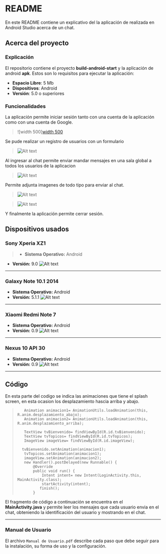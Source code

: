# README #

En este README contiene un explicativo del la aplicación de realizada en Android Studio acerca de un chat.

## Acerca del proyecto ##
### Explicación ###
El repositorio contiene el proyecto **build-android-start** y la aplicación de android **apk**.
Estos son lo requisitos para ejecutar la aplicación:
* **Espacio Libre**: 5 Mb
* **Dispositivos**: Android
* **Versión**: 5.0 o superiores

### Funcionalidades ###
La aplicación permite iniciar sesión tanto con una cuenta de la aplicación como con una cuenta de Google.
>![width 500][width 500](https://elvismpq.github.io/test/images/1.jpeg)

Se pude realizar un registro de usuarios con un formulario

>![Alt text](https://elvismpq.github.io/test/images/5.jpeg)

Al ingresar al chat permite enviar mandar mensajes en una sala global a todos los usuarios de la aplicacion

>![Alt text](https://elvismpq.github.io/test/images/6.jpeg)

Permite adjunta imagenes de todo tipo para enviar al chat.

>![Alt text](https://elvismpq.github.io/test/images/7.jpeg) 


>![Alt text](https://elvismpq.github.io/test/images/8.jpeg)

Y finalmente la aplicación permite cerrar sesión.

## Dispositivos usados ##
 ### Sony Xperia XZ1 ###
>* **Sistema Operativo:** Android
* **Versión:** 9.0
![Alt text](https://elvismpq.github.io/test/images/10.jpeg)
* * *
### Galaxy Note 10.1 2014 ###
* **Sistema Operativo:** Android
* **Versión:** 5.1.1
![Alt text](https://elvismpq.github.io/test/images/9.jpeg)
* * *
### Xiaomi Redmi Note 7 ###
* **Sistema Operativo:** Android
* **Versión:** 0.9
![Alt text](https://elvismpq.github.io/test/images/2.jpeg)
* * *
### Nexus 10 API 30 ###
* **Sistema Operativo:** Android
* **Versión:** 0.9
![Alt text](https://elvismpq.github.io/test/images/11.png)
* * *
## Código ##
En esta parte del codigo se indica las animaciones que tiene el splash screen, en esta ocasion los desplazamiento hascia arriba y abajo.

>        Animation animacion1= AnimationUtils.loadAnimation(this, R.anim.desplazamiento_abajo);
>        Animation animacion2= AnimationUtils.loadAnimation(this, R.anim.desplazamiento_arriba);
>
>        TextView tvBienvenido= findViewById(R.id.tvBienvenido);
>        TextView tvTopicos= findViewById(R.id.tvTopicos);
>        ImageView imageView= findViewById(R.id.imageView);
>
>       tvBienvenido.setAnimation(animacion1);
>        tvTopicos.setAnimation(animacion1);
>        imageView.setAnimation(animacion2);
>        new Handler().postDelayed(new Runnable() {
>            @Override
>            public void run() {
>                Intent intent= new Intent(LoginActivity.this, MainActivity.class);
>                startActivity(intent);
>               finish();
>            }
El fragmento de código a continuación se encuentra en el **MainActivity.java** y permite leer los mensajes que cada usuario envia  en el chat, obteniendo la identificación
del usuario y mostrando en el chat.
* * *

### Manual de Usuario ###
El archivo `Manual de Usuario.pdf` describe cada paso que debe seguir para la instalación, su forma de uso y la configuración.

